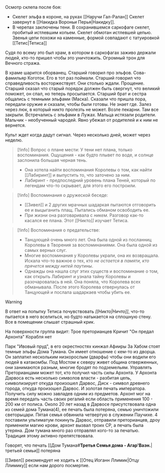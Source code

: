 Осмотр склепа после боя:
- Скелет эльфа в короне, на руках [[Наручи Гал-Ралан]] Скелет завернут в [[Накидка Вороньи Перья|Накидку]].
- В черепах заключены тени. В сохранившемся саркофаге скелет, пробитый истлевшим копьем. Скелет обмотан истлевшей цепью. Звенья цепи похожи на каменные, формой совпадают с татуировкой [[Тетис|Тетиса]]

Судя по всему это был храм, в котором в саркофагах заживо держали людей, кто-то пришел чтобы это уничтожить. Огромный трон для Вечного стража.

В храме шарится оборванец. Старший говорил про эльфов. Сова-фамильяр Коготок. Его в тот раз поймали. Старший говорил что справедливость восторжествует. Они столько ждали. Прощение. Старший сказал что старый порядок должен быть свергнут, что великий поможет, он спал, но теперь просыпается. Старший брат и сестра общались с темными эльфами (Маска). Сказали что пришла пора, передали оружие и сказали, чтобы были готовы. Не знает где. Залез через люк, в который никто пролезть не может. Возле пекарни. Там все закрыли. Встречались с эльфами в Лужах.
Мальца истязали родители. Мальчик - необученный чародей. Явно убежал от родителей и к ним не вернется. 

Культ ждет когда дадут сигнал. Через несколько дней, может через неделю.

> [!info] Вопрос о плане мести:
> У тени нет плана, только воспоминания. 
Ощущения - как будто плывет по воде, и солнце заслонила большая черная тень.
> - Она хотела найти воспоминания Королевы о том, как найти [[Лабиринт]] и выпустить то, что заточено за ним. 
> - Лабиринт - предпоследний уровень плана Теней, который по легендам что-то скрывает, для этого его построили. 

> [!info] Воспоминания о дружеской беседе:
>
>- [[Зивел]] и 2 других мрачных шадаркая пытаются отговорить ее и выцыганить плащ. Пытались обманом освободить ее.
>- При жизни она разговаривала с *никем*. Разговор как-то касался ее плана. Этот *[[Никто]]* изучает Тетиса. 

> [!info] Воспоминания о предательстве:
> 
>- Танцующей очень много лет. Она была одной из посланниц Королевы в Творения за воспоминаниями. Она была одной из самых верных слуг. 
>- Многие воспоминания у Королевы украли, она их возвращала. Искала что-то важное о тех, кто *не остается в памяти, кто прячется между нитей паутины*. 
>- Однажды она нашла слуг этих существ и воспоминание о том, как открыть Лабиринт и узнала тайну Королевы и разочаровалась в ней. Она поняла, что Королева всех обманывала. После этого Королева отвернулась от Танцующей и послала шадаркаев чтобы убить ее. 

> [!warning]
> В ответ на попытку Тетиса почувствовать *[[Никто|Ничто]]*, что-то пытается в него вселиться, но будто натыкается на сплошную стену. Все в помещении слышат страшный крик.

На поверхности группа видит:
Трое преторианцев
Кричит "Он предал Архонта"
Корабля нет

Парк "Ивовый пруд", в его окрестностях кинжал Афииры
За Хабом стоят темные эльфы Дома Тумана. Он имеет отношение с кем-то из дворца. Он заплатил нескольким низкорослым (дварфы) чтобы они водили его людей в катакомбы. Под Мостом к северу живет община отверженных, они занимаются разным, многие бродят по подземельям. 
Управлять Преторианцами может тот, кто получил часть силы Архонта. У Архонта Дарвоса есть несколько символов власти - разбитая цепь, символизирует откуда произошел Дарвос, Диск - символ древнего города, откуда произошел Дарвос. И золотая печать императора. Получить силу можно завладев одним из предметов. Архонт мог на время передать часть своих регалий если область применения 100 - 200 км от полиса.
Около 20 лет назад в Дарвосе присутствовала одна из семей дома Тумана(4), ее печать была потеряна, семью уничтожили светорыцари. Пятая семья обвинила четвертую в служении Паучихе. 4 поставили ультиматум покинуть Дарвос, отправили преторианцев, дроу применили магию крови, архонт вызвал троих СР, а печать была утеряна. Дом тумана много раз отправлял кого-то за печатью. Традиция этому активно препятствовала. 

Говорят, что печать [[Дом Тумана#**Третья Семья дома - Агар'Ваэн.**|третьей семьи]] потеряна

[[Зивел]] рекомендует не ходить к [[Отец Иоганн Ллимик|Отцу Ллимику]] если нам дорого посмертие.
